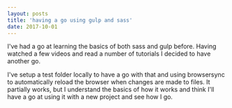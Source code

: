 ```yaml
---
layout: posts
title: 'having a go using gulp and sass'
date: 2017-10-01
---
```


I've had a go at learning the basics of both sass and gulp before. Having watched a few videos and read a number of tutorials I decided to have another go.

I've setup a test folder locally to have a go with that and using browsersync to automatically reload the browser when changes are made to files. It partially works, but I understand the basics of how it works and think I'll have a go at using it with a new project and see how I go. 

